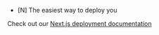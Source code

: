 
- [N]
The easiest way to deploy you

Check out our [Next.js deployment documentation](https://nextjs.org/docs/deployment)
